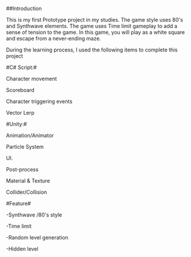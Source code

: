 
##Introduction

This is my first Prototype project in my studies. The game style uses 80's and Synthwave elements. The game uses Time limit gameplay to add a sense of tension to the game.
 In this game, you will play as a white square and escape from a never-ending maze.


During the learning process, I used the following items to complete this project

#C# Script:#

Character movement

Scoreboard

Character triggering events

Vector Lerp

#Unity:#

Animation/Animator

Particle System

UI.

Post-process

Material & Texture

Collider/Collision

#Feature#

-Synthwave /80's style

-Time limit

-Random level generation

-Hidden level 

